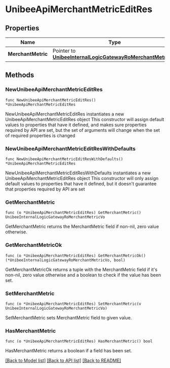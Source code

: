 # UnibeeApiMerchantMetricEditRes

## Properties

Name | Type | Description | Notes
------------ | ------------- | ------------- | -------------
**MerchantMetric** | Pointer to [**UnibeeInternalLogicGatewayRoMerchantMetricVo**](UnibeeInternalLogicGatewayRoMerchantMetricVo.md) |  | [optional] 

## Methods

### NewUnibeeApiMerchantMetricEditRes

`func NewUnibeeApiMerchantMetricEditRes() *UnibeeApiMerchantMetricEditRes`

NewUnibeeApiMerchantMetricEditRes instantiates a new UnibeeApiMerchantMetricEditRes object
This constructor will assign default values to properties that have it defined,
and makes sure properties required by API are set, but the set of arguments
will change when the set of required properties is changed

### NewUnibeeApiMerchantMetricEditResWithDefaults

`func NewUnibeeApiMerchantMetricEditResWithDefaults() *UnibeeApiMerchantMetricEditRes`

NewUnibeeApiMerchantMetricEditResWithDefaults instantiates a new UnibeeApiMerchantMetricEditRes object
This constructor will only assign default values to properties that have it defined,
but it doesn't guarantee that properties required by API are set

### GetMerchantMetric

`func (o *UnibeeApiMerchantMetricEditRes) GetMerchantMetric() UnibeeInternalLogicGatewayRoMerchantMetricVo`

GetMerchantMetric returns the MerchantMetric field if non-nil, zero value otherwise.

### GetMerchantMetricOk

`func (o *UnibeeApiMerchantMetricEditRes) GetMerchantMetricOk() (*UnibeeInternalLogicGatewayRoMerchantMetricVo, bool)`

GetMerchantMetricOk returns a tuple with the MerchantMetric field if it's non-nil, zero value otherwise
and a boolean to check if the value has been set.

### SetMerchantMetric

`func (o *UnibeeApiMerchantMetricEditRes) SetMerchantMetric(v UnibeeInternalLogicGatewayRoMerchantMetricVo)`

SetMerchantMetric sets MerchantMetric field to given value.

### HasMerchantMetric

`func (o *UnibeeApiMerchantMetricEditRes) HasMerchantMetric() bool`

HasMerchantMetric returns a boolean if a field has been set.


[[Back to Model list]](../README.md#documentation-for-models) [[Back to API list]](../README.md#documentation-for-api-endpoints) [[Back to README]](../README.md)


